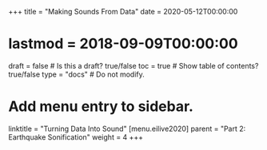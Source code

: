 +++
title = "Making Sounds From Data"
date = 2020-05-12T00:00:00
# lastmod = 2018-09-09T00:00:00
draft = false  # Is this a draft? true/false
toc = true  # Show table of contents? true/false
type = "docs"  # Do not modify.
# Add menu entry to sidebar.
linktitle = "Turning Data Into Sound"
[menu.eilive2020]
  parent = "Part 2: Earthquake Sonification"
  weight = 4
+++


